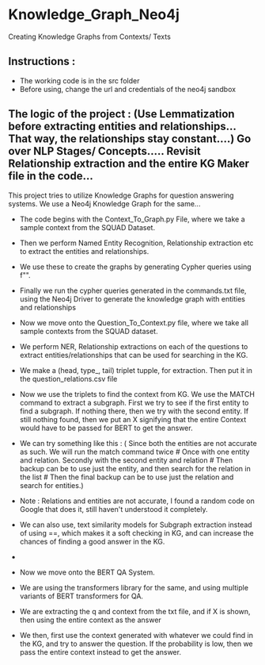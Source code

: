 # Knowledge_Graph_Neo4j
Creating Knowledge Graphs from Contexts/ Texts

## Instructions : 
- The working code is in the src folder
- Before using, change the url and credentials of the neo4j sandbox

## The logic of the project : (Use Lemmatization before extracting entities and relationships... That way, the relationships stay constant....) Go over NLP Stages/ Concepts..... Revisit Relationship extraction and the entire KG Maker file in the code...
This project tries to utilize Knowledge Graphs for question answering systems.
We use a Neo4j Knowledge Graph for the same...

- The code begins with the Context_To_Graph.py File, where we take a sample context from the SQUAD Dataset.
- Then we perform Named Entity Recognition, Relationship extraction etc to extract the entities and relationships.
- We use these to create the graphs by generating Cypher queries using f"".
- Finally we run the cypher queries generated in the commands.txt file, using the Neo4j Driver to generate the knowledge graph with entities and relationships

- Now we move onto the Question_To_Context.py file, where we take all sample contexts from the SQUAD dataset.
- We perform NER, Relationship extractions on each of the questions to extract entities/relationships that can be used for searching in the KG.
- We make a (head, type_, tail) triplet tupple, for extraction. Then put it in the question_relations.csv file
- Now we use the triplets to find the context from KG. We use the MATCH command to extract a subgraph. First we try to see if the first entity to find a subgraph. If nothing there, then we try with the second entity. If still nothing found, then we put an X signifying that the entire Context would have to be passed for BERT to get the answer.
- We can try something like this : ( Since both the entities are not accurate as such. We will run the match command twice
                # Once with one entity and relation. Secondly with the second entity and relation
                # Then backup can be to use just the entity, and then search for the relation in the list
                # Then the final backup can be to use just the relation and search for entities.)
- Note : Relations and entities are not accurate, I found a random code on Google that does it, still haven't understood it completely.
- We can also use, text similarity models for Subgraph extraction instead of using ==, which makes it a soft checking in KG, and can increase the chances of finding a good answer in the KG.
-

- Now we move onto the BERT QA System.
- We are using the transformers library for the same, and using multiple variants of BERT transformers for QA.
- We are extracting the q and context from the txt file, and if X is shown, then using the entire context as the answer
- We then, first use the context generated with whatever we could find in the KG, and try to answer the question. If the probability is low, then we pass the entire context instead to get the answer.



